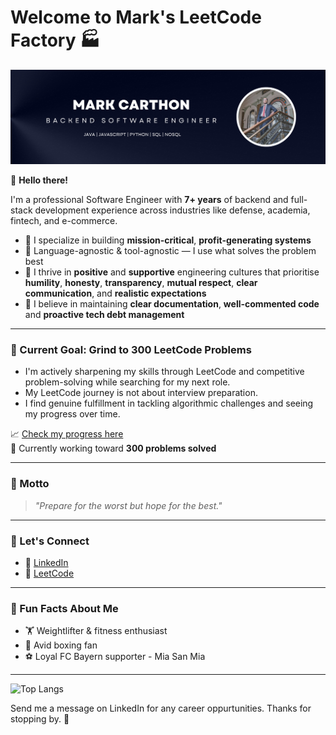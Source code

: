 # Welcome to Mark's LeetCode Factory 🏭

![Banner](https://github.com/mcarthon/mcarthon/blob/main/Lawyers%20LinkedIn%20Cover%20Image%20with%20Portrait.png)

👋 **Hello there!**

I'm a professional Software Engineer with **7+ years** of backend and full-stack development experience across industries like defense, academia, fintech, and e-commerce.

- 🧠 I specialize in building **mission-critical**, **profit-generating systems**
- 🧰 Language-agnostic & tool-agnostic — I use what solves the problem best
- 👥 I thrive in **positive** and **supportive** engineering cultures that prioritise **humility**, **honesty**, **transparency**, **mutual respect**, **clear communication**, and **realistic expectations**
- 🧼 I believe in maintaining **clear documentation**, **well-commented code** and **proactive tech debt management**

---

### 🚧 Current Goal: Grind to 300 LeetCode Problems
- I'm actively sharpening my skills through LeetCode and competitive problem-solving while searching for my next role.
- My LeetCode journey is not about interview preparation.
- I find genuine fulfillment in tackling algorithmic challenges and seeing my progress over time.

📈 [Check my progress here](https://leetcode.com/u/MarkCarthon/)  
🎯 Currently working toward **300 problems solved**

---

### 💬 Motto

> _"Prepare for the worst but hope for the best."_

---

### 🎯 Let's Connect

- 🔗 [LinkedIn](https://www.linkedin.com/in/markcarthon/)
- 🧮 [LeetCode](https://leetcode.com/u/MarkCarthon/)

---
### 🥊 Fun Facts About Me

- 🏋️ Weightlifter & fitness enthusiast  
- 🥊 Avid boxing fan  
- ⚽ Loyal FC Bayern supporter - Mia San Mia

---

![Top Langs](https://github-readme-stats.vercel.app/api/top-langs/?username=torvalds&layout=compact)

Send me a message on LinkedIn for any career oppurtunities. Thanks for stopping by. 🚀

